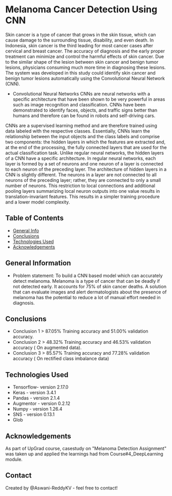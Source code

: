 # Melanoma Cancer Detection Using CNN
Skin cancer is a type of cancer that grows in the skin tissue, which can cause damage to the surrounding tissue, disability, and even death. In Indonesia, skin cancer is the third leading for most cancer cases after cervical and breast cancer. The accuracy of diagnosis and the early proper treatment can minimize and control the harmful effects of skin cancer. Due to the similar shape of the lesion between skin cancer and benign tumor lesions, physicians consuming much more time in diagnosing these lesions. The system was developed in this study could identify skin cancer and benign tumor lesions automatically using the Convolutional Neural Network (CNN).

- Convolutional Neural Networks
CNNs are neural networks with a specific architecture that have been shown to be very powerful in areas such as image recognition and classification. CNNs have been demonstrated to identify faces, objects, and traffic signs better than humans and therefore can be found in robots and self-driving cars.

CNNs are a supervised learning method and are therefore trained using data labeled with the respective classes. Essentially, CNNs learn the relationship between the input objects and the class labels and comprise two components: the hidden layers in which the features are extracted and, at the end of the processing, the fully connected layers that are used for the actual classification task. Unlike regular neural networks, the hidden layers of a CNN have a specific architecture. In regular neural networks, each layer is formed by a set of neurons and one neuron of a layer is connected to each neuron of the preceding layer. The architecture of hidden layers in a CNN is slightly different. The neurons in a layer are not connected to all neurons of the preceding layer; rather, they are connected to only a small number of neurons. This restriction to local connections and additional pooling layers summarizing local neuron outputs into one value results in translation-invariant features. This results in a simpler training procedure and a lower model complexity.

## Table of Contents
* [General Info](#general-information)
* [Conclusions](#conclusions)
* [Technologies Used](#technologies-used)
* [Acknowledgements](#acknowledgements)


## General Information

- Problem statement: To build a CNN based model which can accurately detect melanoma. Melanoma is a type of cancer that can be deadly if not detected early. It accounts for 75% of skin cancer deaths. A solution that can evaluate images and alert dermatologists about the presence of melanoma has the potential to reduce a lot of manual effort needed in diagnosis.



## Conclusions
- Conclusion 1 > 87.05% Training accuracy and 51.00% validation accuracy.
- Conclusion 2 > 48.32% Training accuracy and 46.53% validation accuracy ( On augmented data).
- Conclusion 3 > 85.57% Training accuracy and 77.28% validation accuracy ( On rectified class imbalance data)

## Technologies Used
- Tensorflow- version 2.17.0
- Keras     - version 3.4.1
- Pandas    - version 2.1.4
- Augmentor - version 0.2.12
- Numpy     - version 1.26.4
- SNS		- version 0.13.1
- Glob


## Acknowledgements

As part of UpGrad course, casestudy on "Melanoma Detection Assignment" was taken up and applied the learnings had from Course#4_DeepLearning module.


## Contact
Created by @Aswani-ReddyKV - feel free to contact!

